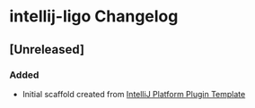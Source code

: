 <!-- Keep a Changelog guide -> https://keepachangelog.com -->

# intellij-ligo Changelog

## [Unreleased]
### Added
- Initial scaffold created from [IntelliJ Platform Plugin Template](https://github.com/JetBrains/intellij-platform-plugin-template)
